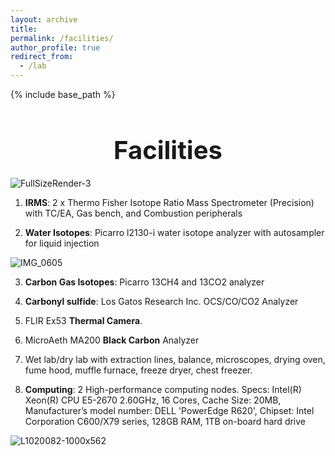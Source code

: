 ```yaml
---
layout: archive
title:
permalink: /facilities/
author_profile: true
redirect_from:
  - /lab
---
```


{% include base_path %}

<h1 style="font-size: 40px; font-weight: bold; text-align: center; margin-bottom: 0.5em;">Facilities</h1>

<img src="http://berkelha.people.uic.edu/wp-content/uploads/FullSizeRender-3.jpg" alt="FullSizeRender-3" class="half-width" />

1) **IRMS**: 2 x Thermo Fisher Isotope Ratio Mass Spectrometer (Precision) with TC/EA, Gas bench, and Combustion peripherals

2) **Water Isotopes**: Picarro l2130-i water isotope analyzer with autosampler for liquid injection

![IMG_0605](http://berkelha.people.uic.edu/wp-content/uploads/IMG_0605.jpg)

3) **Carbon Gas Isotopes**: Picarro 13CH4 and 13CO2 analyzer

4) **Carbonyl sulfide**: Los Gatos Research Inc. OCS/CO/CO2 Analyzer

5) FLIR Ex53 **Thermal Camera**.

6) MicroAeth MA200 **Black Carbon** Analyzer

7) Wet lab/dry lab with extraction lines, balance, microscopes, drying oven, fume hood, muffle furnace, freeze dryer, chest freezer.

8) **Computing**: 2 High-performance computing nodes. Specs: Intel(R) Xeon(R) CPU E5-2670 2.60GHz, 16 Cores, Cache Size: 20MB, Manufacturer’s model number: DELL 'PowerEdge R620', Chipset: Intel Corporation C600/X79 series, 128GB RAM, 1TB on-board hard drive

![L1020082-1000x562](http://berkelha.people.uic.edu/wp-content/uploads/2014/11/L1020082-1000x562.jpg)
